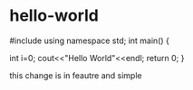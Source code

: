 # hello-world

#include<iostream>
using namespace std;
int main()
{

  int i=0;
  cout<<"Hello World"<<endl;
  return 0;
}

this change is in feautre and simple

